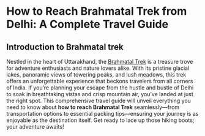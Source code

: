 # How to Reach Brahmatal Trek from Delhi: A Complete Travel Guide
## Introduction to Brahmatal trek
Nestled in the heart of Uttarakhand, the [Brahmatal Trek](https://www.cooltrails.com/trail/brahmatal-trek/) is a treasure trove for adventure enthusiasts and nature lovers alike. With its pristine glacial lakes, panoramic views of towering peaks, and lush meadows, this trek offers an unforgettable experience that beckons travelers from all corners of India. If you’re planning your escape from the hustle and bustle of Delhi to soak in breathtaking vistas and crisp mountain air, you’ve landed at just the right spot. This comprehensive travel guide will unveil everything you need to know about **how to reach Brahmatal Trek** seamlessly—from transportation options to essential packing tips—ensuring your journey is as enjoyable as the destination itself. Get ready to lace up those hiking boots; your adventure awaits!
